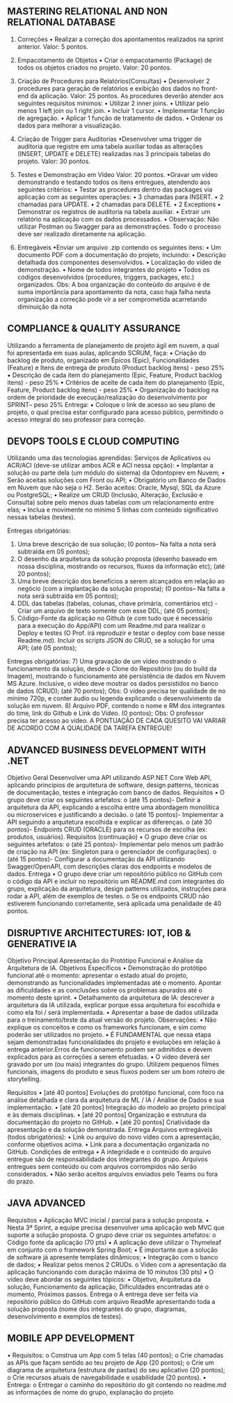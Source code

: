 ## MASTERING RELATIONAL AND NON RELATIONAL DATABASE
1. Correções
• Realizar a correção dos apontamentos realizados na sprint anterior.
Valor: 5 pontos.
2. Empacotamento de Objetos
• Criar o empacotamento (Package) de todos os objetos criados no projeto.
Valor: 20 pontos.
3. Criação de Procedures para Relatórios(Consultas)
• Desenvolver 2 procedures para geração de relatórios e exibição dos dados no front-end da
aplicação.
Valor: 25 pontos.
As procedures deverão atender aos seguintes requisitos mínimos:
• Utilizar 2 inner joins.
• Utilizar pelo menos 1 left join ou 1 right join.
• Incluir 1 cursor.
• Implementar 1 função de agregação.
• Aplicar 1 função de tratamento de dados.
• Ordenar os dados para melhorar a visualização.
4. Criação de Trigger para Auditorias
•Desenvolver uma trigger de auditoria que registre em uma tabela auxiliar todas as alterações
(INSERT, UPDATE e DELETE) realizadas nas 3 principais tabelas do projeto.
Valor: 30 pontos.
5. Testes e Demonstração em Vídeo
Valor: 20 pontos.
•Gravar um vídeo demonstrando e testando todos os itens entregues, atendendo aos seguintes
critérios:
• Testar as procedures dentro das packages via aplicação com as seguintes operações:
• 3 chamadas para INSERT.
• 2 chamadas para UPDATE.
• 2 chamadas para DELETE.
• 2 Exceptions
• Demonstrar os registros de auditoria na tabela auxiliar.
• Extrair um relatório na aplicação com os dados processados.
• Observação: Não utilizar Postman ou Swagger para as demonstrações. Todo o processo
deve ser realizado diretamente na aplicação.

6. Entregáveis
•Enviar um arquivo .zip contendo os seguintes itens:
• Um documento PDF com a documentação do projeto, incluindo:
• Descrição detalhada dos componentes desenvolvidos.
• Localização do vídeo de demonstração.
• Nome de todos integrantes do projeto
• Todos os códigos desenvolvidos (procedures, triggers, packages, etc.)
organizados.
Obs: A boa organização do conteúdo do arquivo é de suma importância para
apontamento da nota, caso haja falha nesta organização a correção pode vir a
ser comprometida acarretando diminuição da nota

## COMPLIANCE & QUALITY ASSURANCE
Utilizando a ferramenta de planejamento de projeto ágil em nuvem, a qual foi apresentada em
suas aulas, aplicando SCRUM, faça:
▪ Criação do backlog de produto, organizado em Épicos (Epic), Funcionalidades (Feature) e Itens de
entrega de produto (Product backlog itens) - peso 25%
▪ Descrição de cada item do planejamento (Epic, Feature, Product backlog itens) - peso 25%
▪ Critérios de aceite de cada item do planejamento (Epic, Feature, Product backlog itens) - peso 25%
▪ Organização do backlog na ordem de prioridade de execução/realização do desenvolvimento por
SPRINT– peso 25%
Entrega:
▪ Coloque o link de acesso ao seu plano de projeto, o qual precisa estar configurado para acesso
público, permitindo o acesso integral do seu professor para correção.

## DEVOPS TOOLS E CLOUD COMPUTING
Utilizando uma das tecnologias aprendidas: Serviços de Aplicativos ou ACR/ACI (deve-se utilizar ambos ACR e
ACI nessa opção):
• Implantar a solução ou parte dela (um módulo do sistema) da Odontoprev em Nuvem;
• Serão aceitas soluções com Front ou API;
• Obrigatório um Banco de Dados em Nuvem que não seja o H2. Serão aceitos: Oracle, Mysql, SQL da Azure
ou PostgreSQL;
• Realize um CRUD (Inclusão, Alteração, Exclusão e Consulta) sobre pelo menos duas tabelas com um
relacionamento entre elas;
• Inclua e movimente no mínimo 5 linhas com conteúdo significativo nessas tabelas (testes).

Entregas obrigatórias:
1) Uma breve descrição de sua solução; (0 pontos– Na falta a nota será subtraída em 05 pontos);
2) O desenho da arquitetura da solução proposta (desenho baseado em nossa disciplina, mostrando os recursos,
fluxos da informação etc); (até 20 pontos);
3) Uma breve descrição dos benefícios a serem alcançados em relação ao negócio (com a implantação da
solução proposta); (0 pontos– Na falta a nota será subtraída em 05 pontos);
4) DDL das tabelas (tabelas, colunas, chave primária, comentários etc) - Criar um arquivo de texto somente
com esse DDL; (até 05 pontos);
5) Código-Fonte da aplicação no Github (e com tudo que é necessário para a execução do App/API) com um
Readme.md para realizar o Deploy e testes (O Prof. irá reproduzir e testar o deploy com base nesse
Readme.md). Incluir os scripts JSON do CRUD, se a solução for uma API; (até 05 pontos);

Entregas obrigatórias:
7) Uma gravação de um vídeo mostrando o funcionamento da solução, desde o Clone do Repositório (ou do
build da Imagem), mostrando o funcionamento até persistência de dados em Nuvem MS Azure. Inclusive, o
vídeo deve mostrar os dados persistidos no banco de dados (CRUD); (até 70 pontos);
Obs: O vídeo precisa ter qualidade de no mínimo 720p, e conter áudio ou legenda explicando o
desenvolvimento da solução em nuvem.
8) Arquivo PDF, contendo o nome e RM dos integrantes do time, link do Github e Link do Vídeo. (0 pontos);
Obs: O professor precisa ter acesso ao vídeo.
A PONTUAÇÃO DE CADA QUESITO VAI VARIAR DE ACORDO COM A QUALIDADE DA TAREFA ENTREGUE!

## ADVANCED BUSINESS DEVELOPMENT WITH .NET
Objetivo Geral
Desenvolver uma API utilizando ASP.NET Core Web API, aplicando princípios
de arquitetura de software, design patterns, técnicas de documentação, testes
e integração com banco de dados.
Requisitos
• O grupo deve criar os seguintes artefatos:
o (até 15 pontos)- Definir a arquitetura da API, explicando a escolha
entre uma abordagem monolítica ou microservices e justificando a
decisão.
o (até 15 pontos)- Implementar a API seguindo a arquitetura escolhida
e explicar as diferenças.
o (até 30 pontos)- Endpoints CRUD (ORACLE) para os recursos de
escolha (ex: produtos, usuários).
Requisitos (continuação)
• O grupo deve criar os seguintes artefatos:
o (até 25 pontos)- Implementar pelo menos um padrão de criação na
API (ex: Singleton para o gerenciador de configurações).
o (até 15 pontos)- Configurar a documentação da API utilizando
Swagger/OpenAPI, com descrições claras dos endpoints e modelos
de dados.
Entrega
• O grupo deve criar um repositório público no GitHub com o código da API e
incluir no repositório um README.md com integrantes do grupo, explicação
da arquitetura, design patterns utilizados, instruções para rodar a API, além
de exemplos de testes.
o Se os endpoints CRUD não estiverem funcionando corretamente,
será aplicada uma penalidade de 40 pontos.

## DISRUPTIVE ARCHITECTURES: IOT, IOB & GENERATIVE IA
Objetivo Principal
Apresentação do Protótipo Funcional e Análise da Arquitetura de IA.
Objetivos Específicos
• Demonstração do protótipo funcional até o momento: apresentar o estado atual do projeto,
demonstrando as funcionalidades implementadas até o momento. Apontar as dificuldades e as
conclusões sobre os problemas apurados até o momento deste sprint.
• Detalhamento da arquitetura de IA: descrever a arquitetura da IA utilizada, explicar porque essa
arquitetura foi escolhida e como ela foi / será implementada.
• Apresentar a base de dados utilizada para o treinamento/teste da atual versão do projeto.
Observações:
• Não explique os conceitos e como os frameworks funcionam, e sim como poderão ser utilizados
no projeto.
• É FUNDAMENTAL que nessa etapa sejam demonstradas funcionalidades do projeto e
evoluções em relação à entrega anterior.Erros de funcionamento podem ser admitidos e
devem explicados para as correções a serem efetuadas.
• O vídeo deverá ser gravado por um (ou mais) integrantes do grupo. Utilizem pequenos filmes
funcionais, imagens do produto e seus fluxos podem ser um bom roteiro de storytelling.

Requisitos
• [até 40 pontos] Evoluções do protótipo funcional, com foco na análise detalhada e clara da
arquitetura de ML / IA / Análise de Dados e sua implementação.
• [até 20 pontos] Integração do modelo ao projeto principal e às demais disciplinas.
• [até 20 pontos] Organização e estrutura da documentação do projeto no GitHub.
• [até 20 pontos] Criatividade da apresentação e da solução demonstrada.
Entrega
Arquivos entregáveis (todos obrigatórios):
• Link ou arquivo do novo vídeo com a apresentação, conforme objetivos acima.
• Link para a documentação organizada no GitHub.
Condições de entrega
• A integridade e o conteúdo do arquivo entregue são de responsabilidade dos integrantes do
grupo. Arquivos entregues sem conteúdo ou com arquivos corrompidos não serão
considerados.
• Não serão aceitos arquivos enviados pelo Teams ou fora do prazo.

## JAVA ADVANCED
Requisitos
• Aplicação MVC inicial / parcial para a solução proposta.
• Nesta 3ª Sprint, a equipe precisa desenvolver uma aplicação web MVC que
suporte a solução proposta. O grupo deve criar os seguintes artefatos:
o Código fonte da aplicação (70 pts)
▪ A aplicação deve utilizar o Thymeleaf em conjunto com o
framework Spring Boot;
▪ É importante que a solução de software já apresente templates
dinâmicos;
▪ Integração com o banco de dados;
▪ Realizar pelos menos 2 CRUDs.
o Vídeo com a apresentação da aplicação funcionando com
duração máxima de 10 minutos (30 pts)
▪ O vídeo deve abordar os seguintes tópicos:
• Objetivo, Arquitetura da solução, Funcionamento da
aplicação, Dificuldades encontradas até o
momento, Próximos passos.
Entrega
o A entrega deve ser feita via repositório público do GitHub com
arquivo ReadMe apresentando toda a solução proposta (nome dos
integrantes do grupo, diagramas, desenvolvimento e exemplos de
testes).

## MOBILE APP DEVELOPMENT
• Requisitos:
o Construa um App com 5 telas (40 pontos);
o Crie chamadas as APIs que façam sentido ao teu projeto de App (20 pontos);
o Crie um diagrama de arquitetura (estrutura de pastas) do seu aplicativo (20 pontos);
o Crie recursos atuais de navegabilidade e usabilidade (20 pontos).
• Entrega:
o Entregar o caminho do repositório do git contendo no readme.md as informações de nome do
grupo, explanação do projeto
